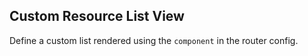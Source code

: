 ## Custom Resource List View

Define a custom list rendered using the `component` in the router config.
